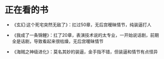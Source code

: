 # 正在看的书

* 《玄幻:这个死宅突然无敌了》：扛过50章，无后宫暧昧情节，纯装逼打人

* 《我成了一条锦鲤》：扛了20章，表演技术说的太专业，一开始说话剧，前期全是话剧，导致看起来很枯燥，无后宫暧昧情节
* 《海贼之神级进化》：莫名其妙的装逼，金手指不错，但装逼和情节有点怪异
